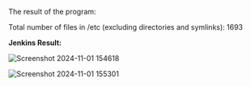 The result of the program:

Total number of files in /etc (excluding directories and symlinks): 1693

**Jenkins Result:**

![Screenshot 2024-11-01 154618](https://github.com/user-attachments/assets/0a7714c8-1836-4908-a971-08d9a8f84d30)

![Screenshot 2024-11-01 155301](https://github.com/user-attachments/assets/4db2c2fe-8f16-4af2-a028-89334eda5d83)
